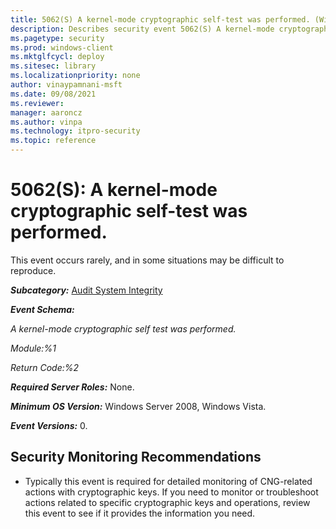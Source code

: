 ```yaml
---
title: 5062(S) A kernel-mode cryptographic self-test was performed. (Windows 10)
description: Describes security event 5062(S) A kernel-mode cryptographic self-test was performed.
ms.pagetype: security
ms.prod: windows-client
ms.mktglfcycl: deploy
ms.sitesec: library
ms.localizationpriority: none
author: vinaypamnani-msft
ms.date: 09/08/2021
ms.reviewer: 
manager: aaroncz
ms.author: vinpa
ms.technology: itpro-security
ms.topic: reference
---
```


# 5062(S): A kernel-mode cryptographic self-test was performed.


This event occurs rarely, and in some situations may be difficult to reproduce.

***Subcategory:***&nbsp;[Audit System Integrity](audit-system-integrity.md)

***Event Schema:***

*A kernel-mode cryptographic self test was performed.*

*Module:%1*

*Return Code:%2*

***Required Server Roles:*** None.

***Minimum OS Version:*** Windows Server 2008, Windows Vista.

***Event Versions:*** 0.

## Security Monitoring Recommendations

-   Typically this event is required for detailed monitoring of CNG-related actions with cryptographic keys. If you need to monitor or troubleshoot actions related to specific cryptographic keys and operations, review this event to see if it provides the information you need.

